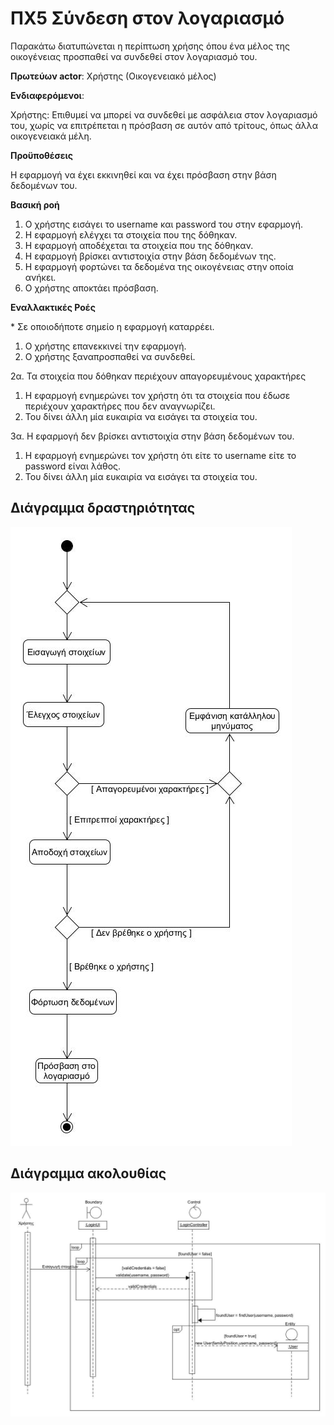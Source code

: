 # ΠΧ5 Σύνδεση στον λογαριασμό
Παρακάτω διατυπώνεται η περίπτωση χρήσης όπου ένα μέλος της οικογένειας προσπαθεί να συνδεθεί στον λογαριασμό του.

**Πρωτεύων actor**: Χρήστης (Οικογενειακό μέλος)

**Ενδιαφερόμενοι**:

Χρήστης: Επιθυμεί να μπορεί να συνδεθεί με ασφάλεια στον λογαριασμό του, χωρίς να επιτρέπεται η πρόσβαση σε αυτόν από τρίτους, όπως άλλα οικογενειακά μέλη.

**Προϋποθέσεις**

Η εφαρμογή να έχει εκκινηθεί και να έχει πρόσβαση στην βάση δεδομένων του.

**Βασική ροή**

1) Ο χρήστης εισάγει το username και password του στην εφαρμογή.
2) Η εφαρμογή ελέγχει τα στοιχεία που της δόθηκαν.
3) Η εφαρμογή αποδέχεται τα στοιχεία που της δόθηκαν.
4) Η εφαρμογή βρίσκει αντιστοιχία στην βάση δεδομένων της.
5) Η εφαρμογή φορτώνει τα δεδομένα της οικογένειας στην οποία ανήκει.
6) Ο χρήστης αποκτάει πρόσβαση.

**Εναλλακτικές Ροές**

\* Σε οποιοδήποτε σημείο η εφαρμογή καταρρέει.

1) Ο χρήστης επανεκκινεί την εφαρμογή.
2) Ο χρήστης ξαναπροσπαθεί να συνδεθεί.

2α. Τα στοιχεία που δόθηκαν περιέχουν απαγορευμένους χαρακτήρες

1) Η εφαρμογή ενημερώνει τον χρήστη ότι τα στοιχεία που έδωσε περιέχουν χαρακτήρες που δεν αναγνωρίζει.
2) Του δίνει άλλη μία ευκαιρία να εισάγει τα στοιχεία του.


3α. Η εφαρμογή δεν βρίσκει αντιστοιχία στην βάση δεδομένων του.

1) Η εφαρμογή ενημερώνει τον χρήστη ότι είτε το username είτε το password είναι λάθος.
2) Του δίνει άλλη μία ευκαιρία να εισάγει τα στοιχεία του.


## Διάγραμμα δραστηριότητας
![image](/docs/markdown/uml/requirements/uc5-activity-diagram.jpg)

## Διάγραμμα ακολουθίας

![image](/docs/markdown/uml/requirements/uc5-sequence-diagram.jpg)